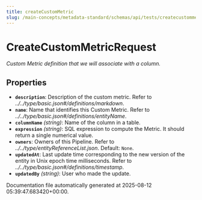 ```yaml
---
title: createCustomMetric
slug: /main-concepts/metadata-standard/schemas/api/tests/createcustommetric
---
```


# CreateCustomMetricRequest

*Custom Metric definition that we will associate with a column.*

## Properties

- **`description`**: Description of the custom metric. Refer to *../../type/basic.json#/definitions/markdown*.
- **`name`**: Name that identifies this Custom Metric. Refer to *../../type/basic.json#/definitions/entityName*.
- **`columnName`** *(string)*: Name of the column in a table.
- **`expression`** *(string)*: SQL expression to compute the Metric. It should return a single numerical value.
- **`owners`**: Owners of this Pipeline. Refer to *../../type/entityReferenceList.json*. Default: `None`.
- **`updatedAt`**: Last update time corresponding to the new version of the entity in Unix epoch time milliseconds. Refer to *../../type/basic.json#/definitions/timestamp*.
- **`updatedBy`** *(string)*: User who made the update.


Documentation file automatically generated at 2025-08-12 05:39:47.683420+00:00.
